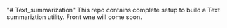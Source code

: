 "# Text_summarization" 
This repo contains complete setup to build a Text summariztion utility. Front wne will come soon.
